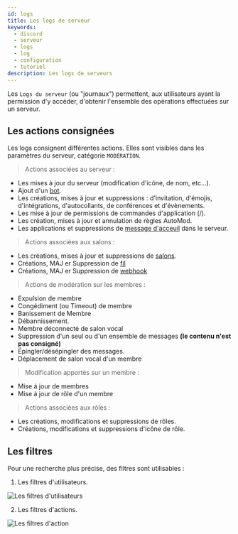 ```yaml
---
id: logs
title: Les logs de serveur
keywords:
  - discord
  - serveur
  - logs
  - log
  - configuration
  - tutoriel
description: Les logs de serveurs
---
```


Les `Logs du serveur` (ou "journaux") permettent, aux utilisateurs ayant la permission d'y accéder, d'obtenir l'ensemble des opérations effectuées sur un serveur.

## Les actions consignées

Les logs consignent différentes actions. Elles sont visibles dans les paramètres du serveur, catégorie `MODÉRATION`.

> Actions associées au serveur :
- Les mises à jour du serveur (modification d'icône, de nom, etc...).
- Ajout d'un [bot](https://discord.fr/wiki/parametres-compte/connexions-compte/applications-autorisees/).
- Les créations, mises à jour et suppressions : d'invitation, d'émojis, d'intégrations, d'autocollants, de conférences et d'évènements.
- Les mise à jour de permissions de commandes d'application (/).
- Les création, mises à jour et annulation de règles AutoMod.
- Les applications et suppressions de [message d'acceuil](https://discord.fr/wiki/programmes-communautaires/outils-communautaires/membership-gating/) dans le serveur.
> 
> Actions associées aux salons :
- Les créations, mises à jour et suppressions de [salons](https://discord.fr/wiki/interface/salon-textuel/salons-textuels/).
- Créations, MAJ er Suppression de [fil](https://discord.fr/wiki/interface/salon-textuel/threads/)
- Créations, MAJ er Suppression de [webhook](https://discord.fr/wiki/interface/salon-textuel/embeds/#les-bots-et-webhooks)
> 
> Actions de modération sur les membres :
- Expulsion de membre
- Congédiment (ou Timeout) de membre
- Banissement de Membre
- Débannissement.
- Membre déconnecté de salon vocal
- Suppression d'un seul ou d'un ensemble de messages __(le contenu n'est pas consigné)__
- Épingler/désépingler des messages.
- Déplacement de salon vocal d'un membre
> 
> Modification apportés sur un membre :
- Mise à jour de membres
- Mise à jour de rôle d'un membre
> 
> Actions associées aux rôles :
- Les créations, modifications et suppressions de rôles.
- Créations, modifications et suppressions d'icône de rôle.


## Les filtres

Pour une recherche plus précise, des filtres sont utilisables : 
1. Les filtres d'utilisateurs.

![Les filtres d'utilisateurs](https://i.discord.fr/stb.png)

2. Les filtres d'actions.

![Les filtres d'action](https://i.discord.fr/F0I.png)
